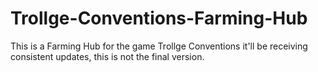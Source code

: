# Trollge-Conventions-Farming-Hub
This is a Farming Hub for the game Trollge Conventions it'll be receiving consistent updates, this is not the final version.
